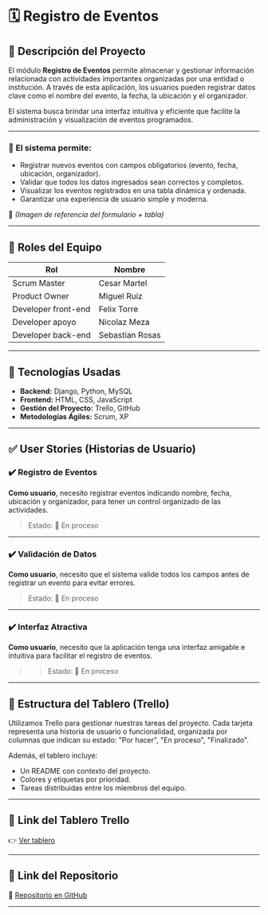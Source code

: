 # 🗓️ Registro de Eventos

## 📌 Descripción del Proyecto

El módulo **Registro de Eventos** permite almacenar y gestionar información relacionada con actividades importantes organizadas por una entidad o institución. A través de esta aplicación, los usuarios pueden registrar datos clave como el nombre del evento, la fecha, la ubicación y el organizador.

El sistema busca brindar una interfaz intuitiva y eficiente que facilite la administración y visualización de eventos programados.

---

### 🔧 El sistema permite:

* Registrar nuevos eventos con campos obligatorios (evento, fecha, ubicación, organizador).
* Validar que todos los datos ingresados sean correctos y completos.
* Visualizar los eventos registrados en una tabla dinámica y ordenada.
* Garantizar una experiencia de usuario simple y moderna.

📸 *(Imagen de referencia del formulario + tabla)*

---

## 👥 Roles del Equipo

| Rol                | Nombre           |
| ------------------ | -----------------|
| Scrum Master       | Cesar Martel     |
| Product Owner      | Miguel Ruiz      |
| Developer front-end| Felix Torre      |
| Developer apoyo    | Nicolaz Meza     |
| Developer back-end | Sebastian Rosas  |

---

## 🧰 Tecnologías Usadas

* **Backend:** Django, Python, MySQL
* **Frontend:** HTML, CSS, JavaScript
* **Gestión del Proyecto:** Trello, GitHub
* **Metodologías Ágiles:** Scrum, XP

---

## ✅ User Stories (Historias de Usuario)

### ✔️ Registro de Eventos

**Como usuario**, necesito registrar eventos indicando nombre, fecha, ubicación y organizador, para tener un control organizado de las actividades.

> Estado: 🔄 En proceso

---

### ✔️ Validación de Datos

**Como usuario**, necesito que el sistema valide todos los campos antes de registrar un evento para evitar errores.

> Estado: 🔄 En proceso

---

### ✔️ Interfaz Atractiva

**Como usuario**, necesito que la aplicación tenga una interfaz amigable e intuitiva para facilitar el registro de eventos.

> > Estado: 🔄 En proceso

---

## 📖 Estructura del Tablero (Trello)

Utilizamos Trello para gestionar nuestras tareas del proyecto. Cada tarjeta representa una historia de usuario o funcionalidad, organizada por columnas que indican su estado: "Por hacer", "En proceso", "Finalizado".

Además, el tablero incluye:

* Un README con contexto del proyecto.
* Colores y etiquetas por prioridad.
* Tareas distribuidas entre los miembros del equipo.

---

## 🔗 Link del Tablero Trello

👉 [Ver tablero](https://trello.com/b/KNUNpPWx/project-event-registration)

---

## 🚀 Link del Repositorio

🔗 [Repositorio en GitHub](https://github.com/CesarMartel/PROYECTO_ORGANIZADOR_DE_EVENTOS)

---